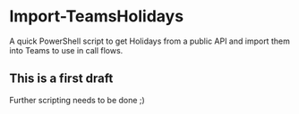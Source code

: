 # Import-TeamsHolidays
A quick PowerShell script to get Holidays from a public API and import them into Teams to use in call flows.

## This is a first draft
Further scripting needs to be done ;)
